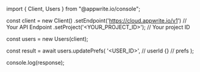 import { Client, Users } from "@appwrite.io/console";

const client = new Client()
    .setEndpoint('https://cloud.appwrite.io/v1') // Your API Endpoint
    .setProject('&lt;YOUR_PROJECT_ID&gt;'); // Your project ID

const users = new Users(client);

const result = await users.updatePrefs(
    '<USER_ID>', // userId
    {} // prefs
);

console.log(response);
